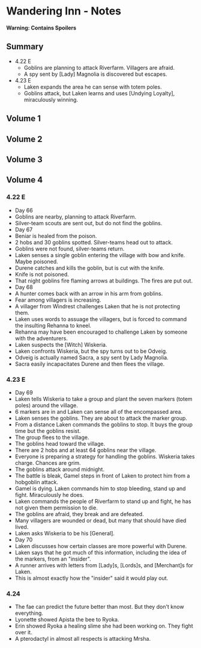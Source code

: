 # Wandering Inn - Notes

**Warning: Contains Spoilers**

## Summary

- 4.22 E
  - Goblins are planning to attack Riverfarm. Villagers are afraid.
  - A spy sent by [Lady] Magnolia is discovered but escapes.
- 4.23 E
  - Laken expands the area he can sense with totem poles.
  - Goblins attack, but Laken learns and uses [Undying Loyalty], miraculously winning.

## Volume 1

## Volume 2

## Volume 3

## Volume 4

### 4.22 E

- Day 66
- Goblins are nearby, planning to attack Riverfarm.
- Silver-team scouts are sent out, but do not find the goblins.
- Day 67
- Beniar is healed from the poison.
- 2 hobs and 30 goblins spotted. Silver-teams head out to attack.
- Goblins were not found, silver-teams return.
- Laken senses a single goblin entering the village with bow and knife. Maybe poisoned.
- Durene catches and kills the goblin, but is cut with the knife.
- Knife is not poisoned.
- That night goblins fire flaming arrows at buildings. The fires are put out.
- Day 68
- A hunter comes back with an arrow in his arm from goblins.
- Fear among villagers is increasing.
- A villager from Windrest challenges Laken that he is not protecting them.
- Laken uses words to assuage the villagers, but is forced to command the insulting Rehanna to kneel.
- Rehanna may have been encouraged to challenge Laken by someone with the adventurers.
- Laken suspects the [Witch] Wiskeria.
- Laken confronts Wiskeria, but the spy turns out to be Odveig.
- Odveig is actually named Sacra, a spy sent by Lady Magnolia.
- Sacra easily incapacitates Durene and then flees the village.

### 4.23 E

- Day 69
- Laken tells Wiskeria to take a group and plant the seven markers (totem poles) around the village.
- 6 markers are in and Laken can sense all of the encompassed area.
- Laken senses the goblins. They are about to attack the marker group.
- From a distance Laken commands the goblins to stop. It buys the group time but the goblins resist.
- The group flees to the village.
- The goblins head toward the village.
- There are 2 hobs and at least 64 goblins near the village.
- Everyone is preparing a strategy for handling the goblins. Wiskeria takes charge. Chances are grim.
- The goblins attack around midnight.
- The battle is bleak, Gamel steps in front of Laken to protect him from a hobgoblin attack.
- Gamel is dying. Laken commands him to stop bleeding, stand up and fight. Miraculously he does.
- Laken commands the people of Riverfarm to stand up and fight, he has not given them permission to die.
- The goblins are afraid, they break and are defeated.
- Many villagers are wounded or dead, but many that should have died lived.
- Laken asks Wiskeria to be his [General].
- Day 70
- Laken discusses how certain classes are more powerful with Durene.
- Laken says that he got much of this information, including the idea of the markers, from an "insider".
- A runner arrives with letters from [Lady]s, [Lords]s, and [Merchant]s for Laken.
- This is almost exactly how the "insider" said it would play out.

### 4.24

- The fae can predict the future better than most. But they don't know everything.
- Lyonette showed Apista the bee to Ryoka.
- Erin showed Ryoka a healing slime she had been working on. They fight over it.
- A pterodactyl in almost all respects is attacking Mrsha.


